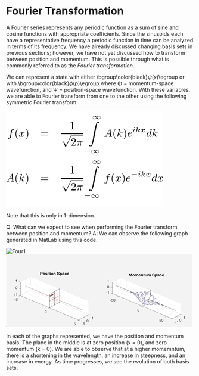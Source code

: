 # Fourier Transformation

A Fourier series represents any periodic function as a sum of sine and cosine functions with appropriate coefficients. 
Since the sinusoids each have a representative frequency a periodic function in time can be analyzed in terms of its frequency. 
We have already discussed changing basis sets in previous sections; however, we have not yet discussed how to transform between position and 
momentum. This is possible through what is commonly referred to as the *Fourier transformation*.

We can represent a state with either \bgroup\color{black}$\psi(x)$\egroup or with \bgroup\color{black}$\phi(p)$\egroup where 
Φ = momentum-space wavefunction, and Ψ = position-space wavefunction. 
With these variables, we are able to Fourier transform from one to the other using the following symmetric Fourier transform:

![Fourier](/fourier.png) 

Note that this is only in 1-dimension. 

Q: What can we expect to see when performing the Fourier transform between position and momentum?
A: We can observe the following graph generated in MatLab using this code.

![Four1](/four2.gif) 
![Four2](/four3.gif)

In each of the graphs represented, we have the position and momentum basis. The plane in the middle is at zero position (x = 0), and
zero momentum (k = 0). We are able to observe that at a higher momemntum, there is a shortening in the wavelength, 
an increase in steepness, and an increase in energy. As time progresses, we see the evolution of both basis sets.



